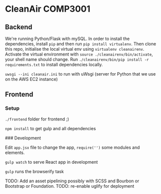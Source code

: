 # CleanAir COMP3001

## Backend
We're running Python/Flask with mySQL.
In order to install the dependencies, install `pip` and then run `pip install virtualenv`.
Then clone this repo, initialise the local virtual env using `virtualenv cleanairenv`.
Activate the virtual environment with `source ./cleanairenv/bin/activate`, your shell name should change.
Run `./cleanairenv/bin/pip install -r requirements.txt` to install dependencies locally.

`uwsgi --ini cleanair.ini` to run with uWsgi (server for Python that we use on the AWS EC2 instance)

## Frontend
### Setup
`./frontend` folder for frontend ;)

`npm install` to get gulp and all dependencies

### Development

Edit `app.jsx` file to change the app, `require('')` some modules and elements.

`gulp watch` to serve React app in development

`gulp` runs the browserify task

TODO: Add an asset pipelining possibly with SCSS and Bourbon or Bootstrap or Foundation.
TODO: re-enable uglify for deployment
